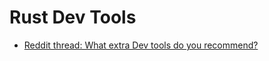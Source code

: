 
# Rust Dev Tools

* [Reddit thread: What extra Dev tools do you recommend?](https://www.reddit.com/r/rust/comments/mifrjj/what_extra_dev_tools_do_you_recommend/)
